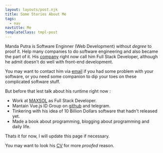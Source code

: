 ```yaml
---
layout: layouts/post.njk
title: Some Stories About Me
tags:
  - nav
navtitle: Me
templateClass: tmpl-post
---
```


Manda Putra is Software Enginner (Web Development) without _degree_ to proof it. Help many companies to do software engineering and also became the part of it. His [company](https://maxsol.id) right now call him Full Stack Developer, although he admit doesn't do well with front-end development.

You may want to contact him via [email](mailto:mandaputra@gmail.com) if you had some problem with your software, or you need some companion to dip your toes on these complicated software stuff.

But before that lest talk about his runtime right now :

- Work at [MAXSOL](https://maxsol.id) as Full Stack Developer.
- Mantain Vue.js ID Group on [github](vuejs.id) and telegram.
- Tinkering with his idea of 10 Billion Dollars software that hadn't released yet.
- Made a book about programming, blogging about programming and daily life.

Thats it for now, I will update this page if necessary.

You may want to look his [CV](https://docs.google.com/document/d/1u0HUed_PquAmJDqzSFCkIgMJwnE_Fvq4cu9MAstP-5Q/) for more _proofed_ reason.
